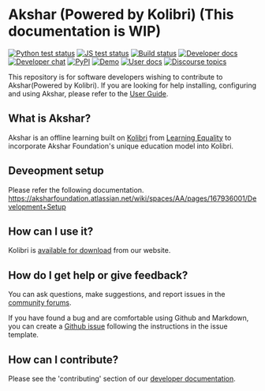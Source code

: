 
# Akshar (Powered by Kolibri) (This documentation is WIP)

[![Python test status](https://github.com/learningequality/kolibri/actions/workflows/tox.yml/badge.svg?branch=develop)](https://github.com/learningequality/kolibri/actions/workflows/tox.yml)
[![JS test status](https://github.com/learningequality/kolibri/actions/workflows/yarn.yml/badge.svg?branch=develop)](https://github.com/learningequality/kolibri/actions/workflows/yarn.yml)
[![Build status](https://img.shields.io/buildkite/d84228011571e7dddb0a560f0358979c8a385173b4f58a11f8/develop.svg)](https://buildkite.com/learningequality/kolibri)
[![Developer docs](https://img.shields.io/badge/docs-dev-blue.svg)](http://kolibri-dev.readthedocs.org/en/develop/)
[![Developer chat](https://img.shields.io/badge/chat-dev-blue.svg)](http://webchat.freenode.net?channels=%23kolibri)
[![PyPI](https://img.shields.io/pypi/v/kolibri.svg?color=blue)](https://pypi.org/project/kolibri/)
[![Demo](https://img.shields.io/badge/demo-online-blue.svg)](http://kolibridemo.learningequality.org/)
[![User docs](https://img.shields.io/badge/docs-user-blue.svg)](http://kolibri.readthedocs.org/en/latest/)
[![Discourse topics](https://img.shields.io/discourse/https/community.learningequality.org/topics.svg?color=blue)](https://community.learningequality.org/)

This repository is for software developers wishing to contribute to Akshar(Powered by Kolibri). If you are looking for help installing, configuring and using Akshar, please refer to the [User Guide](https://kolibri.readthedocs.io/).


## What is Akshar?

Akshar is an offline learning built on [Kolibri](https://learningequality.org/kolibri/)
from [Learning Equality](https://learningequality.org/) to incorporate Akshar Foundation's unique education model into Kolibri.

## Deveopment setup
Please refer the following documentation. https://aksharfoundation.atlassian.net/wiki/spaces/AA/pages/167936001/Development+Setup

## How can I use it?

Kolibri is [available for download](https://learningequality.org/download/) from our website.


## How do I get help or give feedback?

You can ask questions, make suggestions, and report issues in the [community forums](https://community.learningequality.org/).

If you have found a bug and are comfortable using Github and Markdown, you can create a [Github issue](https://github.com/learningequality/kolibri/issues) following the instructions in the issue template.


## How can I contribute?

Please see the 'contributing' section of our [developer documentation](http://kolibri-dev.readthedocs.io/).
